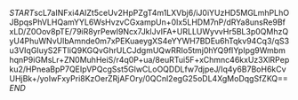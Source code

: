 $START$scL7aINFxi4AIZt5ceUv2HpPZgT4m1LXVbj6/iJ0iYUzHD5MGLmhPLhOJBpqsPhVLHQamYYL6WsHvzvCGxampUn+0Ix5LHDM7nP/dRYa8unsRe9BfxLD/Z0Oov8pTE/79iR8yrPewI9Ncx7JklJvIFA+URLLUWyvvHr5BL3p0QMhzQyU4PhuWNvUlbAmnde0m7xPEKuaeygXS4eYYWH7BDEu6hTqkv94Cq3/qS3u3VIqGIuyS2FTIiQ9KGQvGhrULCJdgmUQwRRIo5tmj0hYQ9fIYpIpg9WmbmhqnP9iGMsLr+ZN0MuhHeiS/r4q0P+ua/8euRTui5F+xChmnc46kxUz3XlRPepku2/HPneaBpP7QEIpVPQcgSst5GlwCLoOQDDLfw7djpeJ/Iq4y6B7BoH6kCvUHjBk+/yoIwFxyPri8KzOerZRjAFOry/0QCnl2egG25oDL4XgMoDqgSfZKQ==$END$